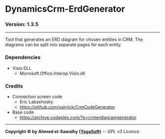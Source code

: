 # DynamicsCrm-ErdGenerator
### Version: 1.3.5
---

Tool that generates an ERD diagram for chosen entities in CRM. The diagrams can be split into separate pages for each entity.

### Dependencies

  + Visio DLL
	+ Microsoft.Office.Interop.Visio.dll

### Credits

  + Connection screen code
	+ Eric Labashosky
	+ https://github.com/xairrick/CrmCodeGenerator
  + Base code
    + https://archive.codeplex.com/?p=crmerdiagramgenerator

---
**Copyright &copy; by Ahmed el-Sawalhy ([YagaSoft](http://yagasoft.com))** -- _GPL v3 Licence_
